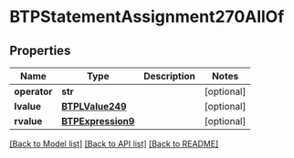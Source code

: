 # BTPStatementAssignment270AllOf

## Properties
Name | Type | Description | Notes
------------ | ------------- | ------------- | -------------
**operator** | **str** |  | [optional] 
**lvalue** | [**BTPLValue249**](BTPLValue249.md) |  | [optional] 
**rvalue** | [**BTPExpression9**](BTPExpression9.md) |  | [optional] 

[[Back to Model list]](../README.md#documentation-for-models) [[Back to API list]](../README.md#documentation-for-api-endpoints) [[Back to README]](../README.md)


